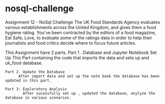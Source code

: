 # nosql-challenge
Assignment 12 - NoSql Challenge
The UK Food Standards Agency evaluates various establishments across the United Kingdom, and gives them a food hygiene rating. 
You've been contracted by the editors of a food magazine, Eat Safe, Love, to evaluate some of the ratings data in order to help their journalists and food critics decide where to focus future articles.

This Assignment have 2 parts.
    Part 1 . Database and Jupyter Notebook Set Up
          This Part containing the code that imports the data and sets up and uk_food database.

    Part 2. Update the Database
          After import data and set up the note book the database has been updated in this part.

    Part 3: Exploratory Analysis
            After sucessfully set up , updated the database, anylyze the database in various scenarios. 
       